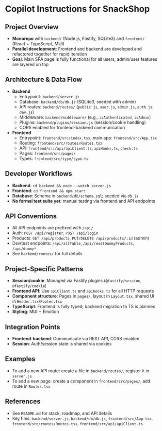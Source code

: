 # Copilot Instructions for SnackShop

## Project Overview
- **Monorepo** with `backend/` (Node.js, Fastify, SQLite3) and `frontend/` (React + TypeScript, MUI)
- **Parallel development**: Frontend and backend are developed and refactored together for rapid iteration
- **Goal**: Main SPA page is fully functional for all users; admin/user features are layered on top

## Architecture & Data Flow
- **Backend**
  - Entrypoint: `backend/server.js`
  - Database: `backend/db/db.js` (SQLite3, seeded with admin)
  - API routes: `backend/routes/` (`public.js`, `user.js`, `admin.js`, `auth.js`, `dev.js`)
  - Middleware: `backend/middleware/` (e.g., `isAuthenticated`, `isAdmin`)
  - Plugins: `backend/plugins/session.js` (session/cookie handling)
  - CORS enabled for frontend-backend communication
- **Frontend**
  - Entrypoint: `frontend/src/index.tsx`, main app: `frontend/src/App.tsx`
  - Routing: `frontend/src/routes/Routes.tsx`
  - API: `frontend/src/api/apiClient.ts`, `apiHooks.ts`, `check.ts`
  - Pages: `frontend/src/pages/`
  - Types: `frontend/src/type/type.ts`

## Developer Workflows
- **Backend**: `cd backend && node --watch server.js`
- **Frontend**: `cd frontend && npm start`
- **Database**: Schema in `backend/db/schema.sql`; seeded via `db.js`
- **No formal test suite yet**; manual testing via frontend and API endpoints

## API Conventions
- All API endpoints are prefixed with `/api/`
- Auth: `POST /api/register`, `POST /api/login`
- Products: `GET /api/products`, `PUT/DELETE /api/products/:id` (admin)
- Dev/test endpoints: `/api/allTable`, `/api/resetDummyProducts`, `/api/dummy*`
- See `backend/routes/` for full details

## Project-Specific Patterns
- **Session/cookie**: Managed via Fastify plugins (`@fastify/session`, `@fastify/cookie`)
- **Frontend API**: Use `apiClient.ts` and `apiHooks.ts` for all HTTP requests
- **Component structure**: Pages in `pages/`, layout in `Layout.tsx`, shared UI in `Header.tsx`/`Footer.tsx`
- **TypeScript**: Frontend is fully typed; backend migration to TS is planned
- **Styling**: MUI + Emotion

## Integration Points
- **Frontend-backend**: Communicate via REST API, CORS enabled
- **Session**: Auth/session state is shared via cookies

## Examples
- To add a new API route: create a file in `backend/routes/`, register it in `server.js`
- To add a new page: create a component in `frontend/src/pages/`, add route in `Routes.tsx`

## References
- See `README.md` for stack, roadmap, and API details
- Key files: `backend/server.js`, `backend/db/db.js`, `frontend/src/App.tsx`, `frontend/src/routes/Routes.tsx`, `frontend/src/api/apiClient.ts`
